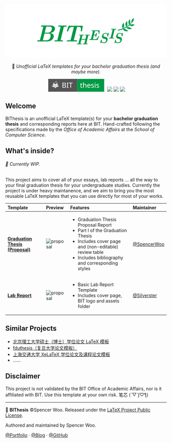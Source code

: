 <div align="center">
  <img src="assets/bithesis_icon.svg" alt="BIThesis Icon">

  📖 *Unofficial LaTeX templates for your bachelor graduation thesis (and maybe more).*

  ![](./assets/bithesis_badge.svg)
  ![](https://flat.badgen.net/badge/compiler/XeLaTeX?color=blue)
  [![](https://flat.badgen.net/github/license/spencerwooo/BIThesis?color=008080)](./LICENSE)
  ![](https://flat.badgen.net/badge/experimental/🚧?color=fce100)
</div>

## Welcome

BIThesis is an unofficial LaTeX template(s) for your **bachelor graduation thesis** and corresponding reports here at BIT. Hand-crafted following the specifications made by the *Office of Academic Affairs* at the *School of Computer Science*.

## What's inside?

<h6>🚧 Currently WIP.</h6>

This project aims to cover all of your essays, lab reports ... all the way to your final graduation thesis for your undergraduate studies. Currently the project is under heavy maintanence, and we aim to bring you the most reusable LaTeX templates that you can use directly for most of your works.

| Template                                              | Preview                                                                                      | Features                                                                                                                                                                                                       | Maintainer                                     |
| :---------------------------------------------------- | :------------------------------------------------------------------------------------------- | :------------------------------------------------------------------------------------------------------------------------------------------------------------------------------------------------------------- | :--------------------------------------------- |
| **[Graduation Thesis (Proposal)](./proposal-report)** | <img src="https://i.loli.net/2020/02/05/HfZUaGqWSjrATbe.png" width="300px" alt="proposal" /> | <ul><li>Graduation Thesis Proposal Report</li><li>Part I of the Graduation Thesis</li><li>Includes cover page and (non-editable) review table</li><li>Includes bibliography and corresponding styles</li></ul> | [@SpencerWoo](https://github.com/spencerwooo)  |
| **[Lab Report](./lab-report)**                        | <img src="https://i.loli.net/2020/02/05/KrVMudJwcbOEj2h.png" width="300px" alt="proposal" /> | <ul><li>Basic Lab Report Template</li><li>Includes cover page, BIT logo and assets folder</li></ul>                                                                                                            | [@Silverster](https://github.com/Silverster98) |

## Similar Projects

- [北京理工大学硕士（博士）学位论文 LaTeX 模板](https://github.com/BIT-thesis/LaTeX-template)
- [fduthesis（复旦大学论文模板）](https://github.com/stone-zeng/fduthesis)
- [上海交通大学 XeLaTeX 学位论文及课程论文模板](https://github.com/sjtug/SJTUThesis)
- ……

## Disclaimer

This project is not validated by the BIT Office of Academic Affairs, nor is it affiliated with BIT. Use this template at your own risk. 笔芯 (´▽`ʃ♡ƪ)

---

📖 **BIThesis** ©Spencer Woo. Released under the [LaTeX Project Public License](LICENSE).

Authored and maintained by Spencer Woo.

[@Portfolio](https://spencerwoo.com/) · [@Blog](https://blog.spencerwoo.com/) · [@GitHub](https://github.com/spencerwooo)
